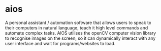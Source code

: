 # aios
A personal assistant / automation software that allows users to speak to their computers in natural language, teach it high level commands and automate complex tasks. AIOS utilises the openCV computer vision library to recognise images on the screen, so it can dynamically interact with any user interface and wait for programs/websites to load.
